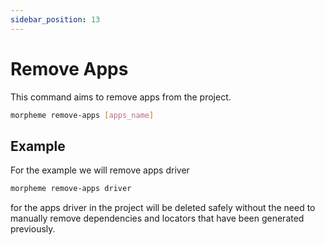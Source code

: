 ```yaml
---
sidebar_position: 13
---
```


# Remove Apps

This command aims to remove apps from the project.

```bash
morpheme remove-apps [apps_name]
```

## Example

For the example we will remove apps driver

```bash
morpheme remove-apps driver
```

for the apps driver in the project will be deleted safely without the need to manually remove dependencies and locators that have been generated previously.
